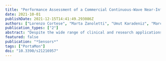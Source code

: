 ```yaml
---
title: "Performance Assessment of a Commercial Continuous-Wave Near-Infrared Spectroscopy Tissue Oximeter for Suitability for Use in an International, Multi-Center Clinical Trial"
date: 2021-10-01
publishDate: 2021-12-15T14:41:49.293086Z
authors: ["Lorenzo Cortese", "Marta Zanoletti", "Umut Karadeniz", "Marco Pagliazzi", "M. Atif Yaqub", "David R. Busch", "Jaume Mesquida", "Turgut Durduran"]
publication_types: ["2"]
abstract: "Despite the wide range of clinical and research applications, the reliability of the absolute oxygenation measurements of continuous wave near-infrared spectroscopy sensors is often questioned, partially due to issues of standardization. In this study, we have compared the performances of 13 units of a continuous wave near-infrared spectroscopy device (PortaMon, Artinis Medical Systems, NL) to test their suitability for being used in the HEMOCOVID-19 clinical trial in 10 medical centers around the world. Detailed phantom and in vivo tests were employed to measure the precision and reproducibility of measurements of local blood oxygen saturation and total hemoglobin concentration under different conditions: for different devices used, different operators, for probe repositioning over the same location, and over time (hours/days/months). We have detected systematic differences between devices when measuring phantoms (inter-device variability, textless4%), which were larger than the intra-device variability (textless1%). This intrinsic variability is in addition to the variability during in vivo measurements on the forearm muscle resulting from errors in probe positioning and intrinsic physiological noise (textless9%), which was also larger than the inter-device differences (textless3%) during the same test. Lastly, we have tested the reproducibility of the protocol of the HEMOCOVID-19 clinical trial; that is, forearm muscle oxygenation monitoring during vascular occlusion tests over days. Overall, our conclusion is that these devices can be used in multi-center trials but care must be taken to characterize, follow-up, and statistically account for inter-device variability."
featured: false
publication: "*Sensors*"
tags: ["PortaMon"]
doi: "10.3390/s21216957"
---
```


